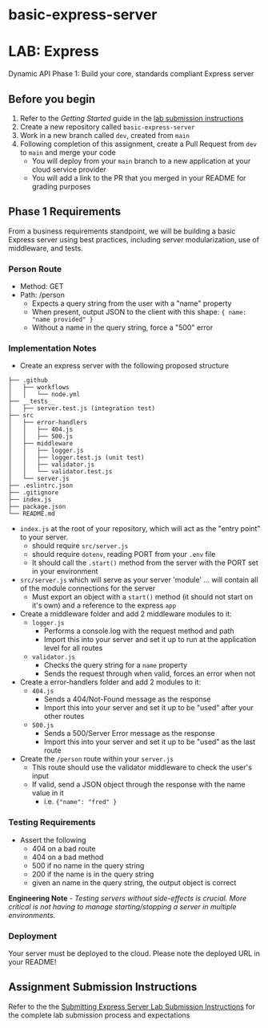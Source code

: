 # basic-express-server

# LAB: Express

Dynamic API Phase 1: Build your core, standards compliant Express server

## Before you begin

1. Refer to the *Getting Started* guide  in the [lab submission instructions](../../../reference/submission-instructions/labs/README.md)
1. Create a new repository called `basic-express-server`
1. Work in a new branch called `dev`, created from `main`
1. Following completion of this assignment, create a Pull Request from `dev` to `main` and merge your code
   - You will deploy from your `main` branch to a new application at your cloud service provider
   - You will add a link to the PR that you merged in your README for grading purposes

## Phase 1 Requirements

From a business requirements standpoint, we will be building a basic Express server using best practices, including server modularization, use of middleware, and tests.

### Person Route

- Method: GET
- Path: /person
  - Expects a query string from the user with a "name" property
  - When present, output JSON to the client with this shape:
      `{ name: "name provided" }`
  - Without a name in the query string, force a "500" error

### Implementation Notes

- Create an express server with the following proposed structure

```text
├── .github
│   ├── workflows
│   │   └── node.yml
├── __tests__
│   ├── server.test.js (integration test)
├── src
│   ├── error-handlers
│   │   ├── 404.js
│   │   ├── 500.js
│   ├── middleware
│   │   ├── logger.js
│   │   ├── logger.test.js (unit test)
│   │   ├── validator.js
│   │   └── validator.test.js
│   └── server.js
├── .eslintrc.json
├── .gitignore
├── index.js
├── package.json
└── README.md
```

- `index.js` at the root of your repository, which will act as the "entry point" to your server.
  - should require `src/server.js`
  - should require `dotenv`, reading PORT from your `.env` file
  - It should call the `.start()` method from the server with the PORT set in your environment
- `src/server.js` which will serve as your server 'module' ... will contain all of the module connections for the server
  - Must export an object with a `start()` method (it should not start on it's own) and a reference to the express `app`
- Create a middleware folder and add 2 middleware modules to it:
  - `logger.js`
    - Performs a console.log with the request method and path
    - Import this into your server and set it up to run at the application level for all routes
  - `validator.js`
    - Checks the query string for a `name` property
    - Sends the request through when valid, forces an error when not
- Create a error-handlers folder and add 2 modules to it:
  - `404.js`
    - Sends a 404/Not-Found message as the response
    - Import this into your server and set it up to be "used" after your other routes
  - `500.js`
    - Sends a 500/Server Error message as the response
    - Import this into your server and set it up to be "used" as the last route
- Create the `/person` route within your `server.js`
  - This route should use the validator middleware to check the user's input
  - If valid, send a JSON object through the response with the name value in it
    - i.e. `{"name": "fred" }`

### Testing Requirements

- Assert the following
  - 404 on a bad route
  - 404 on a bad method
  - 500 if no name in the query string
  - 200 if the name is in the query string
  - given an name in the query string, the output object is correct

**Engineering Note** - *Testing servers without side-effects is crucial. More critical is not having to manage starting/stopping a server in multiple environments.*

### Deployment

Your server must be deployed to the cloud. Please note the deployed URL in your README!

## Assignment Submission Instructions

Refer to the the [Submitting Express Server Lab Submission Instructions](../../../reference/submission-instructions/labs/express-servers.md) for the complete lab submission process and expectations
